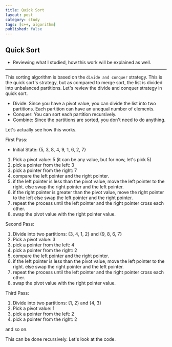 ```yaml
---
title: Quick Sort
layout: post
category: study
tags: [c++, algorithm]
published: false
---
```


## Quick Sort

* Reviewing what I studied, how this work will be explained as well. 
---

This sorting algorithm is based on the `divide and conquer` strategy. This is the quick sort's strategy, but as compared to merge sort, the list is divided into unbalanced partitions. Let's review the divide and conquer strategy in quick sort.

* Divide: Since you have a pivot value, you can divide the list into two partitions. Each partition can have an unequal number of elements.
* Conquer: You can sort each partition recursively.
* Combine: Since the partitions are sorted, you don't need to do anything.

Let's actually see how this works. 

First Pass:
* Initial State: {5, 3, 8, 4, 9, 1, 6, 2, 7}
1. Pick a pivot value: 5 (it can be any value, but for now, let's pick 5)
2. pick a pointer from the left: 3
3. pick a pointer from the right: 7
4. compare the left pointer and the right pointer. 
5. if the left pointer is less than the pivot value, move the left pointer to the right. else swap the right pointer and the left pointer.
6. if the right pointer is greater than the pivot value, move the right pointer to the left else swap the left pointer and the right pointer.
7. repeat the process until the left pointer and the right pointer cross each other.
8. swap the pivot value with the right pointer value.

Second Pass:
1. Divide into two partitions: {3, 4, 1, 2} and {9, 8, 6, 7}
2. Pick a pivot value: 3
3. pick a pointer from the left: 4
4. pick a pointer from the right: 2
5. compare the left pointer and the right pointer. 
6. if the left pointer is less than the pivot value, move the left pointer to the right. else swap the right pointer and the left pointer.
7. repeat the process until the left pointer and the right pointer cross each other.
8. swap the pivot value with the right pointer value.

Third Pass:
1. Divide into two partitions: {1, 2} and {4, 3}
2. Pick a pivot value: 1
3. pick a pointer from the left: 2
4. pick a pointer from the right: 2

and so on.

This can be done recursively. Let's look at the code.

```cpp

```

